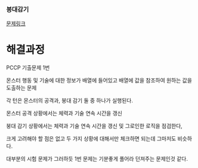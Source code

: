 ### 붕대감기

[문제링크](https://school.programmers.co.kr/learn/courses/30/lessons/250137)

# 해결과정

PCCP 기출문제 1번

몬스터 행동 및 기술에 대한 정보가 배열에 들어있고 배열에 값을 참조하여 원하는 값을 도출하는 문제

각 턴은 몬스터의 공격과, 붕대 감기 둘 중 하나가 실행된다. 

몬스터 공격 상황에서는 체력과 기술 연속 시간을 갱신

붕대 감기 상황에서는 체력과 기술 연속 시간을 갱신 및 그로인한 로직을 점검한다,

크게 고려해야 할 점은 없고 두 가지 상황에 대해서만 체크하면 되는데 그마저도 비슷하다.

대부분의 시험 문제가 그러하듯 1번 문제는 기분좋게 풀어라 던져주는 문제인것 같다.